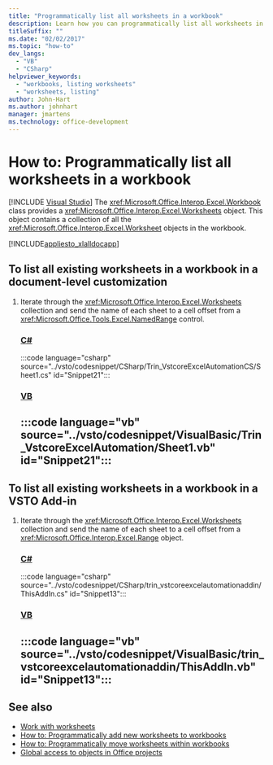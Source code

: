 ```yaml
---
title: "Programmatically list all worksheets in a workbook"
description: Learn how you can programmatically list all worksheets in a Microsoft Excel workbook by using Visual Studio.
titleSuffix: ""
ms.date: "02/02/2017"
ms.topic: "how-to"
dev_langs:
  - "VB"
  - "CSharp"
helpviewer_keywords:
  - "workbooks, listing worksheets"
  - "worksheets, listing"
author: John-Hart
ms.author: johnhart
manager: jmartens
ms.technology: office-development
---
```

# How to: Programmatically list all worksheets in a workbook

 [!INCLUDE [Visual Studio](~/includes/applies-to-version/vs-windows-only.md)]
  The <xref:Microsoft.Office.Interop.Excel.Workbook> class provides a <xref:Microsoft.Office.Interop.Excel.Worksheets> object. This object contains a collection of all the <xref:Microsoft.Office.Interop.Excel.Worksheet> objects in the workbook.

 [!INCLUDE[appliesto_xlalldocapp](../vsto/includes/appliesto-xlalldocapp-md.md)]

## To list all existing worksheets in a workbook in a document-level customization

1. Iterate through the <xref:Microsoft.Office.Interop.Excel.Worksheets> collection and send the name of each sheet to a cell offset from a <xref:Microsoft.Office.Tools.Excel.NamedRange> control.

     ### [C#](#tab/csharp)
     :::code language="csharp" source="../vsto/codesnippet/CSharp/Trin_VstcoreExcelAutomationCS/Sheet1.cs" id="Snippet21":::

     ### [VB](#tab/vb)
     :::code language="vb" source="../vsto/codesnippet/VisualBasic/Trin_VstcoreExcelAutomation/Sheet1.vb" id="Snippet21":::
     ---

## To list all existing worksheets in a workbook in a VSTO Add-in

1. Iterate through the <xref:Microsoft.Office.Interop.Excel.Worksheets> collection and send the name of each sheet to a cell offset from a <xref:Microsoft.Office.Interop.Excel.Range> object.

     ### [C#](#tab/csharp)
     :::code language="csharp" source="../vsto/codesnippet/CSharp/trin_vstcoreexcelautomationaddin/ThisAddIn.cs" id="Snippet13":::

     ### [VB](#tab/vb)
     :::code language="vb" source="../vsto/codesnippet/VisualBasic/trin_vstcoreexcelautomationaddin/ThisAddIn.vb" id="Snippet13":::
     ---

## See also
- [Work with worksheets](../vsto/working-with-worksheets.md)
- [How to: Programmatically add new worksheets to workbooks](../vsto/how-to-programmatically-add-new-worksheets-to-workbooks.md)
- [How to: Programmatically move worksheets within workbooks](../vsto/how-to-programmatically-move-worksheets-within-workbooks.md)
- [Global access to objects in Office projects](../vsto/global-access-to-objects-in-office-projects.md)
